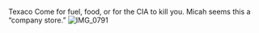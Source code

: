 Texaco
Come for fuel, food, or for the CIA to kill you. Micah seems this a “company store.”
![IMG_0791](https://github.com/Mission23/Mission23/assets/140252803/832db16c-f3a5-40a9-9a1e-81266bec21fe)
